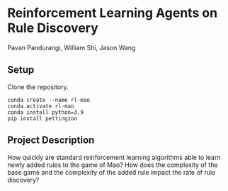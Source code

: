 # Reinforcement Learning Agents on Rule Discovery
Pavan Pandurangi, William Shi, Jason Wang

## Setup

Clone the repository.

```shell
conda create --name rl-mao
conda activate rl-mao
conda install python=3.9
pip install pettingzoo
```

## Project Description

How quickly are standard reinforcement learning algorithms able to learn
newly added rules to the game of Mao? How does the complexity of the base game and the complexity
of the added rule impact the rate of rule discovery?
